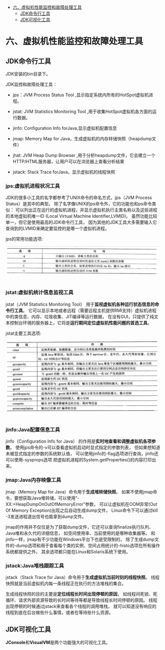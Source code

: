 <!-- GFM-TOC -->
* [六、虚拟机性能监控和故障处理工具](#六虚拟机性能监控和故障处理工具)
    * [JDK命令行工具](#JDK命令行工具)
    * [JDK可视化工具](#JDK可视化工具)
<!-- GFM-TOC -->

# 六、虚拟机性能监控和故障处理工具
## JDK命令行工具
JDK安装的bin目录下。

JDK监控和故障处理工具：

- jps：JVM Process Status Tool ,显示指定系统内所有的HotSpot虚拟机进程。

- jstat: JVM Statistics Monitoring Tool ,用于收集HotSpot虚拟机各方面的运行数据。

- jinfo: Configuration Info forJava,显示虚拟机配置信息

- jmap: Memory Map for Java，生成虚拟机的内存转储快照（heapdump文件）

- jhat: JVM Heap Dump Browser ,用于分析heapdump文件，它会建立一个HTTP/HTML服务器，让用户可以在浏览器上查看分析结果

- jstack: Stack Trace forJava，显示虚拟机的线程快照

### jps:虚拟机进程状况工具
JDK的很多小工具的名字都参考了UNIX命令的命名方式，jps（JVM Process Status）是其中的典型。
除了名字像UNIX的ps命令外，它的功能也和ps命令类似：
可以列出正在运行的虚拟机进程，并显示虚拟机执行主类名称以及这些进程的本地虚拟机唯一ID
(Local Virtual Machine Identifier,LVMID)。
虽然功能比较单一，但它是使用最高的JDK命令行工具，
因为其他的JDK工具大多需要输入它查询到的LVMID来确定要监控的是哪一个虚拟机进程。

jps的常用功能选项:

<div align="center"> <img src="pics//05_1.png" width="600"/> </div><br>

### jstat:虚拟机统计信息监视工具
jstat（JVM Statistics Monitoring Tool） 用于**监视虚拟机各种运行状态信息的命令行工具**。 
它可以显示本地或者远程（需要远程主机提供RMI支持）虚拟机进程中的类信息、内存、垃圾收集、JIT编译等运行数据，
在没有GUI，只提供了纯文本控制台环境的服务器上，它将是**运行期间定位虚拟机性能问题的首选工具**。

jstat主要工具选项:

<div align="center"> <img src="pics//05_2.png" width="600"/> </div><br>

### jinfo:Java配置信息工具
jinfo（Configuration Info for Java） 的作用是**实时地查看和调整虚拟机各项参数**。
使用jps命令的-v可以查看虚拟机启动时显式指定的参数列表，
但如果想知道未被显式指定的参数的系统默认值，
可以使用jinfo的-flag选项进行查询，jinfo还可以使用-sysprops选项
把虚拟机进程的System.getProperties()的内容打印出来。

### jmap:Java内存映像工具
jmap（Memory Map for Java）命令用于**生成堆转储快照**。
如果不使用jmap命令，要想获取Java堆转储，可以使用“-XX:+HeapDumpOnOutOfMemoryError”参数，
可以让虚拟机在OOM异常(Out Of Memory Exception)出现之后自动生成dump文件，
Linux命令下可以通过kill -3发送进程退出信号也能拿到dump文件。

jmap的作用并不仅仅是为了获取dump文件，它还可以查询finalize执行队列、Java堆和永久代的详细信息，
如空间使用率、当前使用的是哪种收集器等。
和jinfo一样，jmap有不少功能在Windows平台下也是受限制的，
除了生成dump文件的-dump选项和用于查看每个类的实例、空间占用统计的-histo选项在所有操作系统都提供之外，
其余选项都只能在Linux和Solaris系统下使用。

### jstack:Java堆栈跟踪工具
jstack（Stack Trace for Java）命令用于**生成虚拟机当前时刻的线程快照**。
线程快照就是当前虚拟机内每一条线程正在执行的方法堆栈的集合。

生成线程快照的目的主要是**定位线程长时间出现停顿的原因**，
如线程间死锁、死循环、请求外部资源导致的长时间等待等都是导致线程长时间停顿的原因。
线程出现停顿的时候通过jstack来查看各个线程的调用堆栈，
就可以知道没有响应的线程到底在后台做些什么事情，或者在等待些什么资源。

## JDK可视化工具
**JConsole**和**VisualVM**是两个功能强大的可视化工具。

